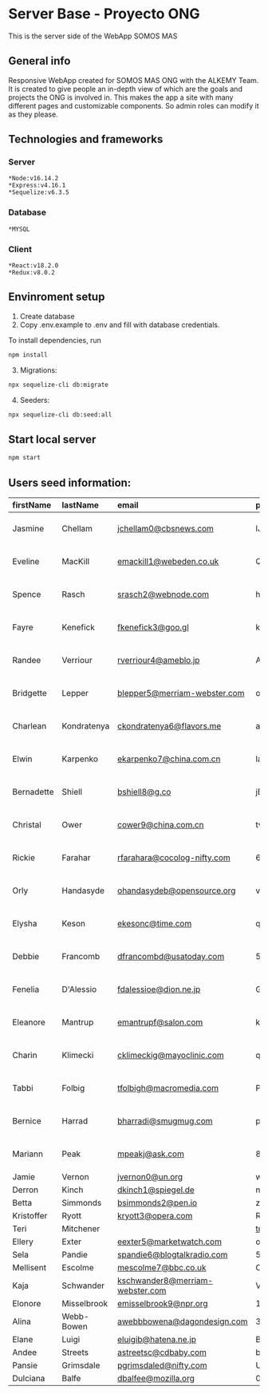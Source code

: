 # Server Base - Proyecto ONG
This is the server side of the WebApp SOMOS MAS 


## General info
Responsive WebApp created for SOMOS MAS ONG with the ALKEMY Team.
It is created to give people an in-depth view of which are the goals and projects the ONG is involved in.
This makes the app a site with many different pages and customizable components. So admin roles can modify it as they please.

## Technologies and frameworks
### Server
    *Node:v16.14.2
    *Express:v4.16.1
    *Sequelize:v6.3.5

### Database
    *MYSQL

### Client
    *React:v18.2.0  
    *Redux:v8.0.2



## Envinroment setup

1) Create database
2) Copy .env.example to .env and fill with database credentials.

To install dependencies, run
``` bash
npm install
```

3) Migrations:
``` bash
npx sequelize-cli db:migrate
```

4) Seeders:
``` bash
npx sequelize-cli db:seed:all
```

## Start local server

``` bash
npm start
```

## Users seed information:

|firstName|lastName|email|password|image|roleId|createdAt|updatedAt|
|:----|:----|:----|:----|:----|:----|:----|:----|
|Jasmine|Chellam|jchellam0@cbsnews.com|lJGRQsZ9Pnx|8cee83bafdb828b1af7bbf669e09deb2|2|2022-01-20 21:45:33|2022-03-12 13:11:07|
|Eveline|MacKill|emackill1@webeden.co.uk|Q2nXUOny|5a1dcc65b51848ae2e051b14b7641e4a|2|2021-08-22 04:48:48|2022-02-21 06:05:49|
|Spence|Rasch|srasch2@webnode.com|hdlo89KKc5Ua|508b6de4330c828512069c2b1e5fe42c|2|2022-06-21 21:09:17|2021-12-25 17:53:12|
|Fayre|Kenefick|fkenefick3@goo.gl|kb96rFR|dd47e71a84a49f6c6910ec795f7ef7a8|1|2022-05-05 19:52:06|2022-04-19 23:23:19|
|Randee|Verriour|rverriour4@ameblo.jp|AYy39l6SFWL|4fe4325cfbc1ef1160986161b585208d|2|2022-03-04 00:32:46|2021-07-26 07:22:31|
|Bridgette|Lepper|blepper5@merriam-webster.com|oxrmeillqz|1ed34a1443ce699b6514a6fee869a6b0|1|2021-12-25 13:06:10|2021-09-26 22:52:53|
|Charlean|Kondratenya|ckondratenya6@flavors.me|asJhcjf|b3da1c2023241d651454828534f3339b|1|2022-03-27 12:05:58|2022-05-15 14:18:56|
|Elwin|Karpenko|ekarpenko7@china.com.cn|la9WqCqY|59899123baf5db05078508486ba6e3ad|1|2022-04-09 19:58:49|2022-02-27 18:52:19|
|Bernadette|Shiell|bshiell8@g.co|jEJLuRj|4351c060564d296921f53ae1de7988fc|2|2021-09-08 02:54:01|2022-04-12 02:56:39|
|Christal|Ower|cower9@china.com.cn|twacVb9jz0v|7e34e42547d7e72145ad84f86c8dc1de|1|2021-08-09 19:06:50|2021-10-11 15:25:53|
|Rickie|Farahar|rfarahara@cocolog-nifty.com|6yF4sKuOk|225971b5f8f9b452d63abacc4ac8c430|2|2022-03-13 00:01:30|2021-09-09 19:07:56|
|Orly|Handasyde|ohandasydeb@opensource.org|v8IGIV|85b67b47d3292523cce3fe0f773d6f17|1|2022-03-27 19:56:00|2022-05-01 21:39:27|
|Elysha|Keson|ekesonc@time.com|qSwYWs80sK|04ee3b6124c09758ffc1bbf458de07e1|1|2022-02-23 21:40:53|2021-08-08 04:06:08|
|Debbie|Francomb|dfrancombd@usatoday.com|57tL5tf3x|801b738daa34190386f2110c064b2da3|1|2021-12-20 02:02:12|2022-04-14 09:20:01|
|Fenelia|D'Alessio|fdalessioe@dion.ne.jp|GcTuJP|da36c4d8f990892096fd7022bfa213cb|2|2021-11-24 01:52:29|2022-04-21 10:32:06|
|Eleanore|Mantrup|emantrupf@salon.com|kbIKKPr|765995eea904e07a4c6f1afb76fd8bbe|2|2021-08-04 05:03:25|2021-08-09 03:03:47|
|Charin|Klimecki|cklimeckig@mayoclinic.com|qhdkOB|7439e47fa41c8595293d1a5c58d2255b|2|2022-04-20 15:30:37|2021-09-08 20:09:53|
|Tabbi|Folbig|tfolbigh@macromedia.com|PBLgeLN|2f15cb21c0f985351ac7bd449e25ee0c|2|2022-07-06 20:58:30|2022-02-13 08:22:40|
|Bernice|Harrad|bharradi@smugmug.com|pcKzLcaaMIQF|0d77c775c22837502980c041a0b7aec0|1|2021-07-27 11:13:06|2022-02-01 01:49:55|
|Mariann|Peak|mpeakj@ask.com|8i9R6MX|34ae5bf3996abb79170de143120d2a9a|1|2021-10-12 11:35:00|2022-01-07 02:19:56|
|Jamie|Vernon|jvernon0@un.org|wSJ1nnzCmO|34ae5bf3996abb79170de143120d2a9a|1|11/27/2021|10/4/2021|
|Derron|Kinch|dkinch1@spiegel.de|nlWW7Fj0Mc|34ae5bf3996abb79170de143120d2a9a|1|8/30/2021|8/11/2021|
|Betta|Simmonds|bsimmonds2@pen.io|zgcMaXzKnzXz|34ae5bf3996abb79170de143120d2a9a|1|9/13/2021|9/27/2021|
|Kristoffer|Ryott|kryott3@opera.com|RmRugDskNJQ4|34ae5bf3996abb79170de143120d2a9a|2|11/7/2021|4/24/2022|
|Teri|Mitchener||tmitchener4@ucoz.com|IbPHHBfFu|34ae5bf3996abb79170de143120d2a9a|2|1/12/2022|8/8/2021|
|Ellery|Exter|eexter5@marketwatch.com |oDI8qUZ|34ae5bf3996abb79170de143120d2a9a|1|1/24/2022|11/1/2021|
|Sela|Pandie|spandie6@blogtalkradio.com|5RaX4a4dKke|34ae5bf3996abb79170de143120d2a9a|1|5/19/2022|6/28/2022|
|Mellisent|Escolme|mescolme7@bbc.co.uk|OMjrIn|34ae5bf3996abb79170de143120d2a9a|2|3/5/2022|11/26/2021|
|Kaja|Schwander|kschwander8@merriam-webster.com|VB5Stujnu|34ae5bf3996abb79170de143120d2a9a|2|2/25/2022|2/15/2022|
|Elonore|Misselbrook|emisselbrook9@npr.org|1cjAV3XIWP|34ae5bf3996abb79170de143120d2a9a|1|4/19/2022|4/16/2022|
|Alina|Webb-Bowen|awebbbowena@dagondesign.com|3zNxsrLQEF1b|34ae5bf3996abb79170de143120d2a9a|1|10/22/2021|2/13/2022|
|Elane|Luigi|eluigib@hatena.ne.jp|BNczByIRY|34ae5bf3996abb79170de143120d2a9a|1|5/1/2022|10/8/2021|
|Andee|Streets|astreetsc@cdbaby.com|b8QfMcWLZh8|34ae5bf3996abb79170de143120d2a9a|2|11/22/2021|10/30/2021|
|Pansie|Grimsdale|pgrimsdaled@nifty.com|UKjjPhKA|34ae5bf3996abb79170de143120d2a9a|2|12/10/2021|2/24/2022|
|Dulciana|Balfe|dbalfee@mozilla.org|05N6iL|34ae5bf3996abb79170de143120d2a9a|2|1/2/2022|6/27/2022|


